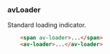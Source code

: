 ### avLoader

Standard loading indicator.

```html
    <span av-loader>...</span>
    <av-loader>...</av-loader>
```
